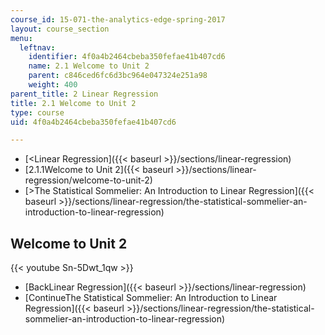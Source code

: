 ```yaml
---
course_id: 15-071-the-analytics-edge-spring-2017
layout: course_section
menu:
  leftnav:
    identifier: 4f0a4b2464cbeba350fefae41b407cd6
    name: 2.1 Welcome to Unit 2
    parent: c846ced6fc6d3bc964e047324e251a98
    weight: 400
parent_title: 2 Linear Regression
title: 2.1 Welcome to Unit 2
type: course
uid: 4f0a4b2464cbeba350fefae41b407cd6

---
```


*   [<Linear Regression]({{< baseurl >}}/sections/linear-regression)
*   [2.1.1Welcome to Unit 2]({{< baseurl >}}/sections/linear-regression/welcome-to-unit-2)
*   [\>The Statistical Sommelier: An Introduction to Linear Regression]({{< baseurl >}}/sections/linear-regression/the-statistical-sommelier-an-introduction-to-linear-regression)

Welcome to Unit 2
-----------------

{{< youtube Sn-5Dwt_1qw >}}

*   [BackLinear Regression]({{< baseurl >}}/sections/linear-regression)
*   [ContinueThe Statistical Sommelier: An Introduction to Linear Regression]({{< baseurl >}}/sections/linear-regression/the-statistical-sommelier-an-introduction-to-linear-regression)